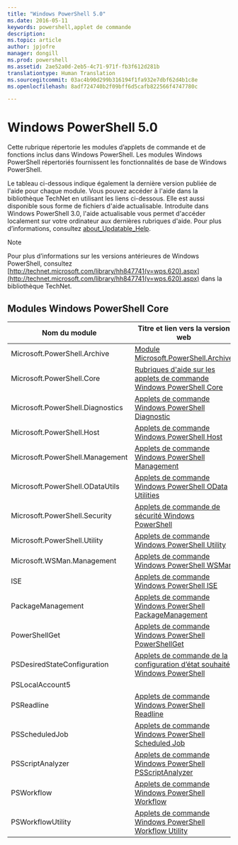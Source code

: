 ```yaml
---
title: "Windows PowerShell 5.0"
ms.date: 2016-05-11
keywords: powershell,applet de commande
description: 
ms.topic: article
author: jpjofre
manager: dongill
ms.prod: powershell
ms.assetid: 2ae52a0d-2eb5-4c71-971f-fb3f612d281b
translationtype: Human Translation
ms.sourcegitcommit: 03ac4b90d299b316194f1fa932e7dbf62d4b1c8e
ms.openlocfilehash: 8adf724740b2f09bff6d5cafb822566f4747780c

---
```


# Windows PowerShell 5.0
Cette rubrique répertorie les modules d’applets de commande et de fonctions inclus dans Windows PowerShell. Les modules Windows PowerShell répertoriés fournissent les fonctionnalités de base de Windows PowerShell.

Le tableau ci-dessous indique également la dernière version publiée de l'aide pour chaque module. Vous pouvez accéder à l'aide dans la bibliothèque TechNet en utilisant les liens ci-dessous. Elle est aussi disponible sous forme de fichiers d'aide actualisable. Introduite dans Windows PowerShell 3.0, l'aide actualisable vous permet d'accéder localement sur votre ordinateur aux dernières rubriques d'aide. Pour plus d’informations, consultez [about_Updatable_Help](http://technet.microsoft.com/library/hh847735.aspx).

> [!NOTE]
> Pour plus d’informations sur les versions antérieures de Windows PowerShell, consultez [http://technet.microsoft.com/library/hh847741(v=wps.620).aspx](http://technet.microsoft.com/library/hh847741(v=wps.620).aspx) dans la bibliothèque TechNet.

## Modules Windows PowerShell Core

|Nom du module|Titre et lien vers la version web|Dernière version|
|---------------|---------------------------------|------------------|
|Microsoft.PowerShell.Archive|[Module Microsoft.PowerShell.Archive](Microsoft.PowerShell.Archive-Module.md)|5.0.1.0|
|Microsoft.PowerShell.Core|[Rubriques d'aide sur les applets de commande Windows PowerShell Core](https://technet.microsoft.com/en-us/library/416b758e-e714-407f-bb6e-4d4e9112be95)|5.0.1.0|
|Microsoft.PowerShell.Diagnostics|[Applets de commande Windows PowerShell Diagnostic](http://technet.microsoft.com/library/792C093D-2DAA-4A9D-96CF-A30A9A9595B4)|5.0.1.0|
|Microsoft.PowerShell.Host|[Applets de commande Windows PowerShell Host](http://technet.microsoft.com/library/E1957183-3E3C-481F-B604-F58550D42C4C)|5.0.1.0|
|Microsoft.PowerShell.Management|[Applets de commande Windows PowerShell Management](http://technet.microsoft.com/library/A7DCE904-3284-4CBD-8AF4-9B660E0F8CF4)|5.0.1.0|
|Microsoft.PowerShell.ODataUtils|[Applets de commande Windows PowerShell OData Utilities](http://technet.microsoft.com/library/dn818911(v=wps.640).aspx)|5.0.1.0|
|Microsoft.PowerShell.Security|[Applets de commande de sécurité Windows PowerShell](http://technet.microsoft.com/library/3D94A738-3A83-4BD3-8937-E518890D576F)|5.0.1.0|
|Microsoft.PowerShell.Utility|[Applets de commande Windows PowerShell Utility](http://technet.microsoft.com/library/E5764DA6-8961-4320-B733-F460F3E6F730)|5.0.1.0|
|Microsoft.WSMan.Management|[Applets de commande Windows PowerShell WSMan](http://technet.microsoft.com/library/F0905869-019D-42B5-94FE-6457A182BA57)|5.0.1.0|
|ISE|[Applets de commande Windows PowerShell ISE](http://technet.microsoft.com/library/7F6F1CD2-2409-47C0-8BED-72FFC88DE104)|5.0.1.0|
|PackageManagement|[Applets de commande Windows PowerShell PackageManagement](http://technet.microsoft.com/library/dn890951.aspx)|5.0.1.0|
|PowerShellGet|[Applets de commande Windows PowerShell PowerShellGet](http://technet.microsoft.com/library/dn835097.aspx)|5.0.1.0|
|PSDesiredStateConfiguration|[Applets de commande de la configuration d’état souhaité Windows PowerShell](https://technet.microsoft.com/en-US/library/dn521624.aspx)|5.0.1.0|
|PSLocalAccount5||5.0.1.0|
|PSReadline|[Applets de commande Windows PowerShell Readline](https://technet.microsoft.com/en-US/library/mt560330)|5.0.1.0|
|PSScheduledJob|[Applets de commande Windows PowerShell Scheduled Job](http://technet.microsoft.com/library/DE2215F0-B525-4F65-A059-480B786C6B11)|5.0.1.0|
|PSScriptAnalyzer|[Applets de commande Windows PowerShell PSScriptAnalyzer](http://technet.microsoft.com/library/dn927161.aspx)|5.0.1.0|
|PSWorkflow|[Applets de commande Windows PowerShell Workflow](http://technet.microsoft.com/library/A6B6D03A-6FDF-478A-B08A-0C145AB690BD)|5.0.1.0|
|PSWorkflowUtility|[Applets de commande Windows PowerShell Workflow Utility](http://technet.microsoft.com/library/D33B1B65-7140-431C-9A70-F768D025074A)|5.0.1.0|




<!--HONumber=Aug16_HO3-->



